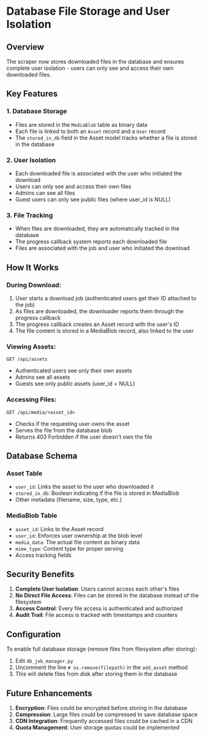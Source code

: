 # Database File Storage and User Isolation

## Overview
The scraper now stores downloaded files in the database and ensures complete user isolation - users can only see and access their own downloaded files.

## Key Features

### 1. Database Storage
- Files are stored in the `MediaBlob` table as binary data
- Each file is linked to both an `Asset` record and a `User` record
- The `stored_in_db` field in the Asset model tracks whether a file is stored in the database

### 2. User Isolation
- Each downloaded file is associated with the user who initiated the download
- Users can only see and access their own files
- Admins can see all files
- Guest users can only see public files (where user_id is NULL)

### 3. File Tracking
- When files are downloaded, they are automatically tracked in the database
- The progress callback system reports each downloaded file
- Files are associated with the job and user who initiated the download

## How It Works

### During Download:
1. User starts a download job (authenticated users get their ID attached to the job)
2. As files are downloaded, the downloader reports them through the progress callback
3. The progress callback creates an Asset record with the user's ID
4. The file content is stored in a MediaBlob record, also linked to the user

### Viewing Assets:
```
GET /api/assets
```
- Authenticated users see only their own assets
- Admins see all assets
- Guests see only public assets (user_id = NULL)

### Accessing Files:
```
GET /api/media/<asset_id>
```
- Checks if the requesting user owns the asset
- Serves the file from the database blob
- Returns 403 Forbidden if the user doesn't own the file

## Database Schema

### Asset Table
- `user_id`: Links the asset to the user who downloaded it
- `stored_in_db`: Boolean indicating if the file is stored in MediaBlob
- Other metadata (filename, size, type, etc.)

### MediaBlob Table
- `asset_id`: Links to the Asset record
- `user_id`: Enforces user ownership at the blob level
- `media_data`: The actual file content as binary data
- `mime_type`: Content type for proper serving
- Access tracking fields

## Security Benefits

1. **Complete User Isolation**: Users cannot access each other's files
2. **No Direct File Access**: Files can be stored in the database instead of the filesystem
3. **Access Control**: Every file access is authenticated and authorized
4. **Audit Trail**: File access is tracked with timestamps and counters

## Configuration

To enable full database storage (remove files from filesystem after storing):
1. Edit `db_job_manager.py`
2. Uncomment the line `# os.remove(filepath)` in the `add_asset` method
3. This will delete files from disk after storing them in the database

## Future Enhancements

1. **Encryption**: Files could be encrypted before storing in the database
2. **Compression**: Large files could be compressed to save database space
3. **CDN Integration**: Frequently accessed files could be cached in a CDN
4. **Quota Management**: User storage quotas could be implemented 
